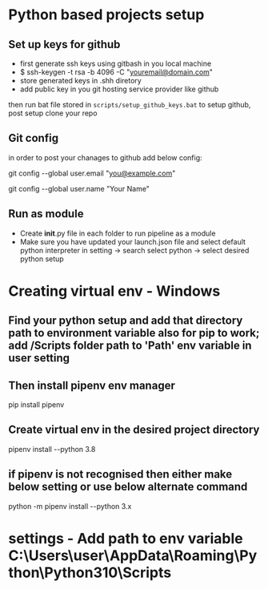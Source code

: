 # Python based projects setup

## Set up keys for github
- first generate ssh keys using gitbash  in you local machine 
- $ ssh-keygen -t rsa -b 4096 -C "youremail@domain.com"
- store generated keys in .shh diretory 
- add public key in you git hosting service provider like github

then run bat file stored in `scripts/setup_github_keys.bat` to setup github, post setup clone your repo

## Git config
in order to post your chanages to github add below config:

git config --global user.email "you@example.com"

git config --global user.name "Your Name"

## Run as module
- Create __init__.py file in each folder to run pipeline as a module
- Make sure you have updated your launch.json file and select default python interpreter in setting -> search select python -> select desired python setup

# Creating virtual env - Windows
## Find your python setup and add that directory path to environment variable also for pip to work; add /Scripts folder path  to 'Path' env variable in user setting 
## Then install pipenv env manager
pip install pipenv
## Create  virtual env in the desired project directory 
pipenv install --python 3.8
## if pipenv is not recognised then either make below setting or use below alternate command
python -m pipenv install --python 3.x
  # settings - Add path to env variable C:\Users\user\AppData\Roaming\Python\Python310\Scripts

